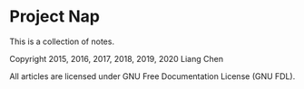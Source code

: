 Project Nap
===========

This is a collection of notes.

Copyright 2015, 2016, 2017, 2018, 2019, 2020 Liang Chen

All articles are licensed under GNU Free Documentation License (GNU FDL).
